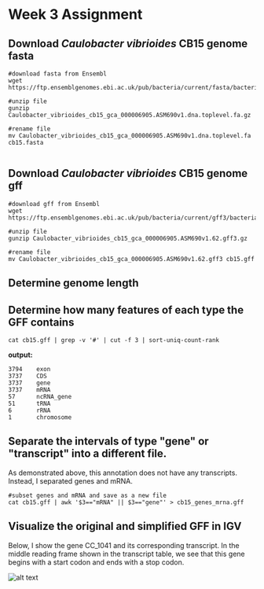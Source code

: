 # Week 3 Assignment #

## Download *Caulobacter vibrioides* CB15 genome fasta ##

```
#download fasta from Ensembl
wget https://ftp.ensemblgenomes.ebi.ac.uk/pub/bacteria/current/fasta/bacteria_0_collection/caulobacter_vibrioides_cb15_gca_000006905/dna/Caulobacter_vibrioides_cb15_gca_000006905.ASM690v1.dna.toplevel.fa.gz

#unzip file
gunzip Caulobacter_vibrioides_cb15_gca_000006905.ASM690v1.dna.toplevel.fa.gz

#rename file
mv Caulobacter_vibrioides_cb15_gca_000006905.ASM690v1.dna.toplevel.fa cb15.fasta


```
## Download *Caulobacter vibrioides* CB15 genome gff ##


```
#download gff from Ensembl
wget https://ftp.ensemblgenomes.ebi.ac.uk/pub/bacteria/current/gff3/bacteria_0_collection/caulobacter_vibrioides_cb15_gca_000006905/Caulobacter_vibrioides_cb15_gca_000006905.ASM690v1.62.gff3.gz

#unzip file
gunzip Caulobacter_vibrioides_cb15_gca_000006905.ASM690v1.62.gff3.gz

#rename file
mv Caulobacter_vibrioides_cb15_gca_000006905.ASM690v1.62.gff3 cb15.gff

```

## Determine genome length ##

## Determine how many features of each type the GFF contains ##
```
cat cb15.gff | grep -v '#' | cut -f 3 | sort-uniq-count-rank
```
**output:**
```
3794	exon
3737	CDS
3737	gene
3737	mRNA
57  	ncRNA_gene
51  	tRNA
6   	rRNA
1   	chromosome
```
## Separate the intervals of type "gene" or "transcript" into a different file. ##
As demonstrated above, this annotation does not have any transcripts. Instead, I separated genes and mRNA.

```
#subset genes and mRNA and save as a new file
cat cb15.gff | awk '$3=="mRNA" || $3=="gene"' > cb15_genes_mrna.gff
```

## Visualize the original and simplified GFF in IGV ##
Below, I show the gene CC_1041 and its corresponding transcript. In the middle reading frame shown in the transcript table, we see that this gene begins with a start codon and ends with a stop codon.

![alt text](image.png)